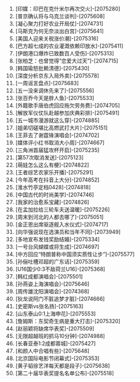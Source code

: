 
1. [印媒：印巴在克什米尔再次交火]-[2075280]
1. [普京确认将与乌克兰谈判]-[2075608]
1. [凝心聚力打好农业开局仗]-[2074731]
1. [马斯克为何无奈淡出白宫]-[2075641]
1. [美国人迎来关税涨价潮]-[2075316]
1. [巴方超七成的农业灌溉依赖印放水]-[2075411]
1. [伊朗港口爆炸已致数百人受伤]-[2075313]
1. [张柏芝：也曾觉得“恋爱大过天”]-[2074715]
1. [韩国瑜怒批赖清德]-[2075430]
1. [深度分析京东入局外卖]-[2075578]
1. [一周谣言盘点]-[2075683]
1. [五一没来调休先来了]-[2075556]
1. [张百乔今天是胖人鱼]-[2075533]
1. [外籍歌手唐伯虎回应拖欠劳务费]-[2074705]
1. [解放军仪仗队赴越参加庆典彩排]-[2075491]
1. [五一城市漫游就这么穿]-[2074885]
1. [姐弟切磋堪比高燃武打大片]-[2075151]
1. [王菲去了谢霆锋演唱会]-[2074702]
1. [媒体评小红书取消大小周]-[2074667]
1. [三角洲首届猛攻杯开启]-[2075235]
1. [第57次取消发送]-[2075123]
1. [萌娃怎么这么有梗]-[2074822]
1. [王者综艺农家乐开播]-[2075291]
1. [今年高考在抖音上大分]-[2074852]
1. [淮水竹亭定档0428]-[2074818]
1. [中国古代的时尚美学]-[2074746]
1. [我家的治愈系宝藏]-[2074826]
1. [在孟加拉给三轮车夫送温暖]-[2075226]
1. [周末到河北的人都去哪了]-[2075051]
1. [金正恩出席驱逐舰入水仪式]-[2074717]
1. [向华强说现在选演员和当年不同]-[2073949]
1. [多地宣布发钱奖励结婚]-[2075334]
1. [一号台风蝴蝶或将生成]-[2074697]
1. [中方回应“特朗普称中国须实质性让步”]-[2075577]
1. [孙俪吐槽邓超的广东话]-[2075359]
1. [U16国少0:3不敌荷兰U16]-[2075368]
1. [韩红成都演唱会]-[2075501]
1. [孙燕姿上海演唱会]-[2075646]
1. [周传雄沈阳演唱会]-[2074368]
1. [狄龙说阿门不脏追梦才脏]-[2074666]
1. [史密斯vs张名扬]-[2075163]
1. [山东泰山0:1上海申花]-[2075553]
1. [詹姆斯：东契奇生病是重大打击]-[2075320]
1. [赵丽颖将缺席华表奖]-[2075509]
1. [无限超越班的抓马10分钟]-[2074988]
1. [长春亚泰1:2成都蓉城]-[2075427]
1. [和颜人中合唱有些]-[2075648]
1. [北京国际电影节闭幕式]-[2075353]
1. [黄子韬徐艺洋每天都是段子]-[2075638]
1. [第二十届华表奖提名名单公布]-[2075518]